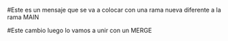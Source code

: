 #Este es un mensaje que se va a colocar con una rama nueva diferente a la rama MAIN

#Este cambio luego lo vamos a unir con un MERGE

